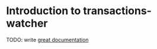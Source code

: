 # Introduction to transactions-watcher

TODO: write [great documentation](http://jacobian.org/writing/what-to-write/)
